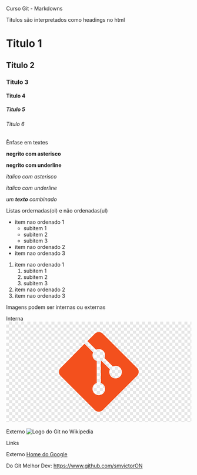 Curso Git - Markdowns

Titulos são interpretados como headings no html
# Titulo 1
## Titulo 2
### Titulo 3
#### Titulo 4
##### Titulo 5
###### Titulo 6

Ênfase em textes

**negrito com asterisco**

__negrito com underline__

*italico com asterisco*

_italico com underline_

_um **texto** combinado_

Listas ordernadas(ol) e não ordenadas(ul)

* item nao ordenado 1
  * subitem 1
  * subitem 2
  * subitem 3
* item nao ordenado 2
* item nao ordenado 3

1. item nao ordenado 1
    1. subitem 1
    2. subitem 2
    3. subitem 3
2. item nao ordenado 2
3. item nao ordenado 3

Imagens podem ser internas ou externas

Interna
![Logo do Git](img/logo-git.png)

Externo
![Logo do Git no Wikipedia](https://upload.wikimedia.org/wikipedia/commons/thumb/2/29/GitHub_logo_2013.svg/250px-GitHub_logo_2013.svg.png)

Links

Externo
[Home do Google](https://www.google.com)

Do Git
Melhor Dev: https://www.github.com/smvictorON